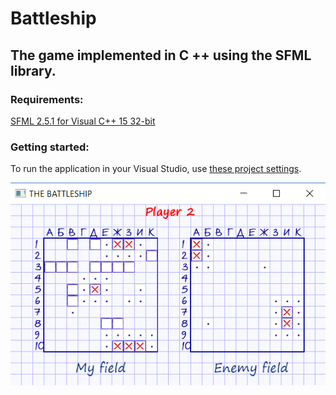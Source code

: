 # Battleship

## The game implemented in C ++ using the SFML library.

### Requirements:

[SFML 2.5.1 for Visual C++ 15 32-bit](https://www.sfml-dev.org/download/sfml/2.5.1/)

### Getting started:

To run the application in your Visual Studio, use [these project settings](http://grafika.me/node/518).

![Gamewindow](https://github.com/ArtV1ctory/battleship/blob/master/battleship.PNG)
